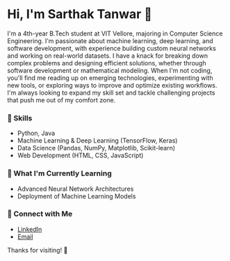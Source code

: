 # Hi, I'm Sarthak Tanwar 👋

I'm a 4th-year B.Tech student at VIT Vellore, majoring in Computer Science Engineering. I'm passionate about machine learning, deep learning, and software development, with experience building custom neural networks and working on real-world datasets. I have a knack for breaking down complex problems and designing efficient solutions, whether through software development or mathematical modeling. When I'm not coding, you'll find me reading up on emerging technologies, experimenting with new tools, or exploring ways to improve and optimize existing workflows. I'm always looking to expand my skill set and tackle challenging projects that push me out of my comfort zone.

### 🚀 Skills
- Python, Java
- Machine Learning & Deep Learning (TensorFlow, Keras)
- Data Science (Pandas, NumPy, Matplotlib, Scikit-learn)
- Web Development (HTML, CSS, JavaScript)

### 🌱 What I'm Currently Learning
- Advanced Neural Network Architectures
- Deployment of Machine Learning Models

### 💼 Connect with Me
- [LinkedIn](https://www.linkedin.com/in/sarthak235/)
- [Email](mailto:sarthaktanwar50@gmail.com)

Thanks for visiting! 🚀
